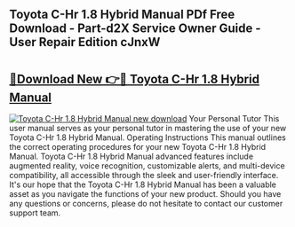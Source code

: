 ## Toyota C-Hr 1.8 Hybrid Manual PDf Free Download - Part-d2X Service Owner Guide - User Repair Edition cJnxW

# <h2><a href="http://cf10872.oget.top/?id=Toyota+C-Hr+1.8+Hybrid+Manual">🔗Download New 👉🔴 Toyota C-Hr 1.8 Hybrid Manual</a></h2>

[![Toyota C-Hr 1.8 Hybrid Manual new download](https://i.imgur.com/5g1atiW.png)](http://cf10872.oget.top/?id=Toyota+C-Hr+1.8+Hybrid+Manual)
Your Personal Tutor This user manual serves as your personal tutor in mastering the use of your new Toyota C-Hr 1.8 Hybrid Manual. Operating Instructions This manual outlines the correct operating procedures for your new Toyota C-Hr 1.8 Hybrid Manual. Toyota C-Hr 1.8 Hybrid Manual advanced features include augmented reality, voice recognition, customizable alerts, and multi-device compatibility, all accessible through the sleek and user-friendly interface. It's our hope that the Toyota C-Hr 1.8 Hybrid Manual has been a valuable asset as you navigate the functions of your new product. Should you have any questions or concerns, please do not hesitate to contact our customer support team.
